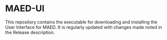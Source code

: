 # MAED-UI
This repository contains the executable for downloading and installing the User Interface for MAED. It is regularly updated with changes made noted in the Release description.
